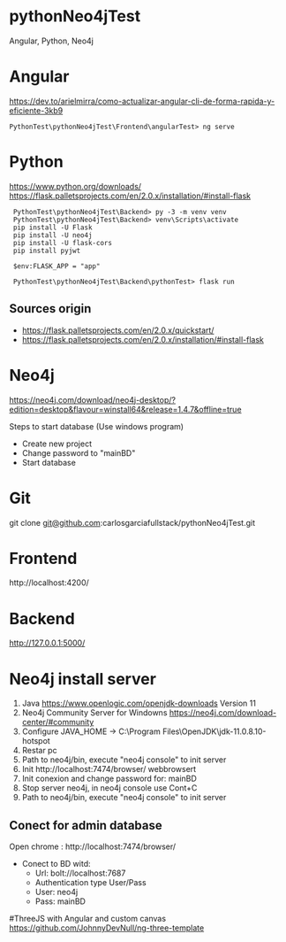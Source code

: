 # pythonNeo4jTest
Angular, Python, Neo4j

# Angular
https://dev.to/arielmirra/como-actualizar-angular-cli-de-forma-rapida-y-eficiente-3kb9

```
PythonTest\pythonNeo4jTest\Frontend\angularTest> ng serve

```

# Python
https://www.python.org/downloads/
https://flask.palletsprojects.com/en/2.0.x/installation/#install-flask

```
 PythonTest\pythonNeo4jTest\Backend> py -3 -m venv venv
 PythonTest\pythonNeo4jTest\Backend> venv\Scripts\activate
 pip install -U Flask
 pip install -U neo4j
 pip install -U flask-cors
 pip install pyjwt
  
 $env:FLASK_APP = "app"
 
 PythonTest\pythonNeo4jTest\Backend\pythonTest> flask run
```
## Sources origin
- https://flask.palletsprojects.com/en/2.0.x/quickstart/
- https://flask.palletsprojects.com/en/2.0.x/installation/#install-flask


# Neo4j
https://neo4j.com/download/neo4j-desktop/?edition=desktop&flavour=winstall64&release=1.4.7&offline=true

Steps to start database (Use windows program)
- Create new project
- Change password to "mainBD"
- Start database

# Git
git clone git@github.com:carlosgarciafullstack/pythonNeo4jTest.git


# Frontend
http://localhost:4200/

# Backend
http://127.0.0.1:5000/

# Neo4j install server
1. Java https://www.openlogic.com/openjdk-downloads Version 11
2. Neo4j Community Server for Windowns https://neo4j.com/download-center/#community
3. Configure JAVA_HOME -> C:\Program Files\OpenJDK\jdk-11.0.8.10-hotspot
4. Restar pc
5. Path to neo4j/bin, execute "neo4j console" to init server 
6. Init http://localhost:7474/browser/ webbrowsert
7. Init conexion and change password for: mainBD
8. Stop server neo4j, in neo4j console use Cont+C
9. Path to neo4j/bin, execute "neo4j console" to init server 

## Conect for admin database
Open chrome : http://localhost:7474/browser/

- Conect to BD witd:
    - Url:        bolt://localhost:7687
    - Authentication type User/Pass
    - User:       neo4j
    - Pass:       mainBD

#ThreeJS with Angular and custom canvas
https://github.com/JohnnyDevNull/ng-three-template